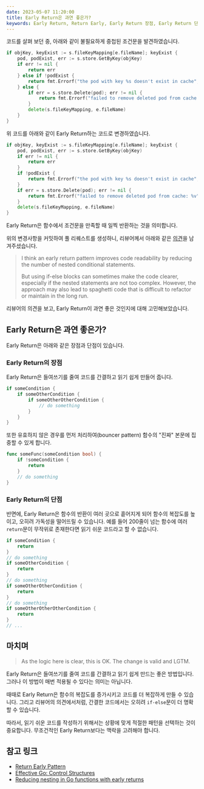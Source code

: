 ```yaml
---
date: 2023-05-07 11:20:00
title: Early Return은 과연 좋은가?
keywords: Early Return, Return Early, Early Return 장점, Early Return 단점
---
```


코드를 살펴 보던 중, 아래와 같이 불필요하게 중첩된 조건문을 발견하였습니다.

```go
if objKey, keyExist := s.fileKeyMapping[e.fileName]; keyExist {
    pod, podExist, err := s.store.GetByKey(objKey)
    if err != nil {
        return err
    } else if !podExist {
        return fmt.Errorf("the pod with key %s doesn't exist in cache", objKey)
    } else {
        if err = s.store.Delete(pod); err != nil {
            return fmt.Errorf("failed to remove deleted pod from cache: %v", err)
        }
        delete(s.fileKeyMapping, e.fileName)
    }
}
```

위 코드를 아래와 같이 Early Return하는 코드로 변경하였습니다.

```go
if objKey, keyExist := s.fileKeyMapping[e.fileName]; keyExist {
    pod, podExist, err := s.store.GetByKey(objKey)
    if err != nil {
        return err
    }
    if !podExist {
        return fmt.Errorf("the pod with key %s doesn't exist in cache", objKey)
    }
    if err = s.store.Delete(pod); err != nil {
        return fmt.Errorf("failed to remove deleted pod from cache: %v", err)
    }
    delete(s.fileKeyMapping, e.fileName)
}
```

Early Return은 함수에서 조건문을 만족할 때 일찍 반환하는 것을 의미합니다.

위의 변경사항을 커밋하여 풀 리퀘스트를 생성하니, 리뷰어께서 아래와 같은 [의견](https://github.com/kubernetes/kubernetes/pull/117731#issuecomment-1534548573)을 남겨주셨습니다.

> I think an early return pattern improves code readability by reducing the number of nested conditional statements.
>
> But using if-else blocks can sometimes make the code clearer, especially if the nested statements are not too complex. However, the approach may also lead to spaghetti code that is difficult to refactor or maintain in the long run.

리뷰어의 의견을 보고, Early Return이 과연 좋은 것인지에 대해 고민해보았습니다.

## Early Return은 과연 좋은가?

Early Return은 아래와 같은 장점과 단점이 있습니다.

### Early Return의 장점

Early Return은 들여쓰기를 줄여 코드를 간결하고 읽기 쉽게 만들어 줍니다.

```go
if someCondition {
    if someOtherCondition {
        if someOtherOtherCondition {
            // do something
        }
    }
}
```

또한 유효하지 않은 경우를 먼저 처리하여(bouncer pattern) 함수의 "진짜" 본문에 집중할 수 있게 합니다.

```go
func someFunc(someCondition bool) {
    if !someCondition {
        return
    }
    // do something
}
```

### Early Return의 단점

반면에, Early Return은 함수의 반환이 여러 곳으로 흩어지게 되어 함수의 복잡도를 높이고, 오히려 가독성을 떨어뜨릴 수 있습니다.
예를 들어 200줄이 넘는 함수에 여러 `return`문이 무작위로 존재한다면 읽기 쉬운 코드라고 할 수 없습니다.

```go
if someCondition {
    return
}
// do something
if someOtherCondition {
    return
}
// do something
if someOtherOtherCondition {
    return
}
// do something
if someOtherOtherOtherCondition {
    return
}
// ...
```

## 마치며

> As the logic here is clear, this is OK. The change is valid and LGTM.

Early Return은 들여쓰기를 줄여 코드를 간결하고 읽기 쉽게 만드는 좋은 방법입니다.
그러나 이 방법이 매번 적용될 수 있다는 의미는 아닙니다.

때때로 Early Return은 함수의 복잡도를 증가시키고 코드를 더 복잡하게 만들 수 있습니다.
그리고 리뷰어의 의견에서처럼, 간결한 코드에서는 오히려 `if-else`문이 더 명확할 수 있습니다.

따라서, 읽기 쉬운 코드를 작성하기 위해서는 상황에 맞게 적절한 패턴을 선택하는 것이 중요합니다.
무조건적인 Early Return보다는 맥락을 고려해야 합니다.

## 참고 링크

- [Return Early Pattern](https://medium.com/swlh/return-early-pattern-3d18a41bba8)
- [Effective Go: Control Structures](https://golang.org/doc/effective_go#control-structures)
- [Reducing nesting in Go functions with early returns](https://danp.net/posts/reducing-go-nesting/)
